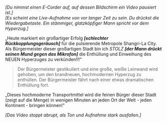 *[Du nimmst einen E-Corder auf, auf dessen Bildschirm ein Video pausiert ist.]*  
*[Es scheint eine Live-Aufnahme von vor langer Zeit zu sein. Du drückst die Wiedergabetaste. Ein stämmiger, glatzköpfiger Mann spricht vor dem Hyperzug.]*  
  
„Heute markiert ein großartiger Erfolg ***[schlechter Rückkopplungsgeräusch]*** für die pulsierende Metropole Shangri-La City. Als Bürgermeister dieser großartigen Stadt bin ich *STOLZ* ***[der Mann drückt seinen Mund gegen das Mikrofon]*** die Enthüllung und Einweihung des NEUEN Hyperzuges zu verkünden!!!"  
  
>Der Bürgermeister gestikuliert und eine große, weiße Leinwand wird gehoben, um den brandneuen, hochmodernen Hyperzug zu enthüllen. Der Bürgermeister fährt nach einer etwas dramatischen Enthüllung fort.  
  
„Dieses hochmoderne Transportmittel wird die feinen Bürger dieser Stadt (zeigt auf die Menge) in wenigen Minuten an jeden Ort der Welt - jeden Kontinent - bringen können!"  
  
*[Das Video stoppt abrupt, als Ton und Aufnahme stark ausfallen.]*  

